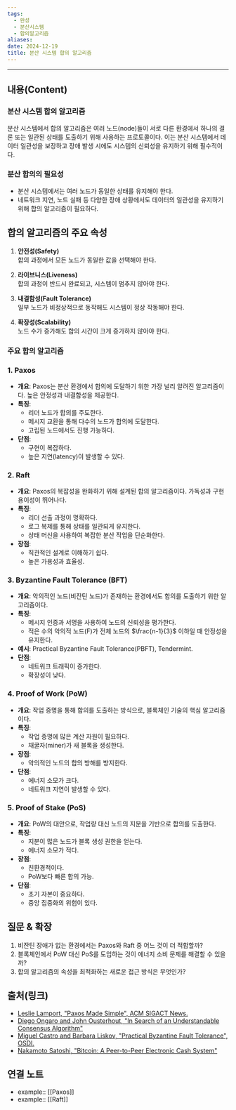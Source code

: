 ```yaml
---
tags:
  - 완성
  - 분산시스템
  - 합의알고리즘
aliases: 
date: 2024-12-19
title: 분산 시스템 합의 알고리즘
---
```

---

## 내용(Content)

### 분산 시스템 합의 알고리즘

분산 시스템에서 합의 알고리즘은 여러 노드(node)들이 서로 다른 환경에서 하나의 결론 또는 일관된 상태를 도출하기 위해 사용하는 프로토콜이다. 이는 분산 시스템에서 데이터 일관성을 보장하고 장애 발생 시에도 시스템의 신뢰성을 유지하기 위해 필수적이다.

### 분산 합의의 필요성

- 분산 시스템에서는 여러 노드가 동일한 상태를 유지해야 한다.
- 네트워크 지연, 노드 실패 등 다양한 장애 상황에서도 데이터의 일관성을 유지하기 위해 합의 알고리즘이 필요하다.

## 합의 알고리즘의 주요 속성

1. **안전성(Safety)**  
   합의 과정에서 모든 노드가 동일한 값을 선택해야 한다.

2. **라이브니스(Liveness)**  
   합의 과정이 반드시 완료되고, 시스템이 멈추지 않아야 한다.

3. **내결함성(Fault Tolerance)**  
   일부 노드가 비정상적으로 동작해도 시스템이 정상 작동해야 한다.

4. **확장성(Scalability)**  
   노드 수가 증가해도 합의 시간이 크게 증가하지 않아야 한다.


### 주요 합의 알고리즘 

### 1. Paxos
- **개요**: 
  Paxos는 분산 환경에서 합의에 도달하기 위한 가장 널리 알려진 알고리즘이다. 높은 안정성과 내결함성을 제공한다.
- **특징**:
  - 리더 노드가 합의를 주도한다.
  - 메시지 교환을 통해 다수의 노드가 합의에 도달한다.
  - 고립된 노드에서도 진행 가능하다.
- **단점**:
  - 구현이 복잡하다.
  - 높은 지연(latency)이 발생할 수 있다.

### 2. Raft
- **개요**: 
  Paxos의 복잡성을 완화하기 위해 설계된 합의 알고리즘이다. 가독성과 구현 용이성이 뛰어나다.
- **특징**:
  - 리더 선출 과정이 명확하다.
  - 로그 복제를 통해 상태를 일관되게 유지한다.
  - 상태 머신을 사용하여 복잡한 분산 작업을 단순화한다.
- **장점**: 
  - 직관적인 설계로 이해하기 쉽다.
  - 높은 가용성과 효율성.

### 3. Byzantine Fault Tolerance (BFT)
- **개요**: 
  악의적인 노드(비잔틴 노드)가 존재하는 환경에서도 합의를 도출하기 위한 알고리즘이다.
- **특징**:
  - 메시지 인증과 서명을 사용하여 노드의 신뢰성을 평가한다.
  - 적은 수의 악의적 노드(F)가 전체 노드의 $\frac{n-1}{3}$ 이하일 때 안정성을 유지한다.
- **예시**: Practical Byzantine Fault Tolerance(PBFT), Tendermint.
- **단점**:
  - 네트워크 트래픽이 증가한다.
  - 확장성이 낮다.

### 4. Proof of Work (PoW)
- **개요**: 
  작업 증명을 통해 합의를 도출하는 방식으로, 블록체인 기술의 핵심 알고리즘이다.
- **특징**:
  - 작업 증명에 많은 계산 자원이 필요하다.
  - 채굴자(miner)가 새 블록을 생성한다.
- **장점**:
  - 악의적인 노드의 합의 방해를 방지한다.
- **단점**:
  - 에너지 소모가 크다.
  - 네트워크 지연이 발생할 수 있다.

### 5. Proof of Stake (PoS)
- **개요**: 
  PoW의 대안으로, 작업량 대신 노드의 지분을 기반으로 합의를 도출한다.
- **특징**:
  - 지분이 많은 노드가 블록 생성 권한을 얻는다.
  - 에너지 소모가 적다.
- **장점**:
  - 친환경적이다.
  - PoW보다 빠른 합의 가능.
- **단점**:
  - 초기 자본이 중요하다.
  - 중앙 집중화의 위험이 있다.



## 질문 & 확장

1. 비잔틴 장애가 없는 환경에서는 Paxos와 Raft 중 어느 것이 더 적합할까?
2. 블록체인에서 PoW 대신 PoS를 도입하는 것이 에너지 소비 문제를 해결할 수 있을까?
3. 합의 알고리즘의 속성을 최적화하는 새로운 접근 방식은 무엇인가?

## 출처(링크)

- [Leslie Lamport, "Paxos Made Simple", ACM SIGACT News.](https://lamport.azurewebsites.net/pubs/paxos-simple.pdf)
- [Diego Ongaro and John Ousterhout, "In Search of an Understandable Consensus Algorithm"](https://www.usenix.org/conference/atc14/technical-sessions/presentation/ongaro)
- [Miguel Castro and Barbara Liskov, "Practical Byzantine Fault Tolerance", OSDI.](https://pmg.csail.mit.edu/papers/osdi99.pdf)
- [Nakamoto Satoshi, "Bitcoin: A Peer-to-Peer Electronic Cash System"](https://bitcoin.org/bitcoin.pdf)


## 연결 노트

- example:: [[Paxos]]
- example:: [[Raft]]







